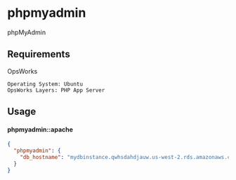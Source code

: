 # phpmyadmin

phpMyAdmin

## Requirements

OpsWorks

``` 
Operating System: Ubuntu
OpsWorks Layers: PHP App Server
```

## Usage

#### phpmyadmin::apache

```json
{
  "phpmyadmin": {
    "db_hostname": "mydbinstance.qwhsdahdjauw.us-west-2.rds.amazonaws.com"
  }
}
```
